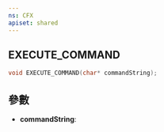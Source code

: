 ```yaml
---
ns: CFX
apiset: shared
---
```

## EXECUTE_COMMAND

```c
void EXECUTE_COMMAND(char* commandString);
```


## 參數
* **commandString**: 

